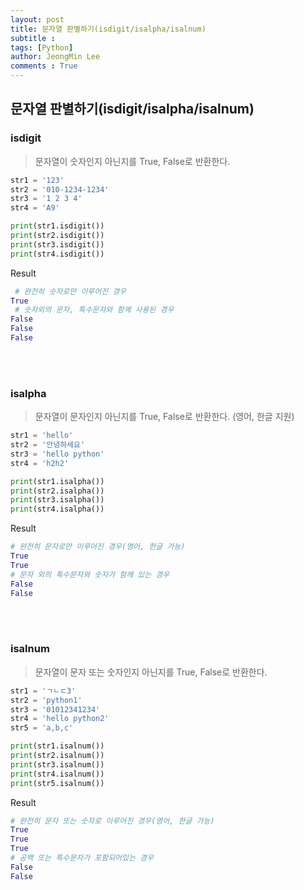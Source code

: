 ```yaml
---
layout: post
title: 문자열 판별하기(isdigit/isalpha/isalnum)
subtitle : 
tags: [Python]
author: JeongMin Lee
comments : True
---
```


## 문자열 판별하기(isdigit/isalpha/isalnum)



### isdigit

> 문자열이 숫자인지 아닌지를 True, False로 반환한다.

```python
str1 = '123'
str2 = '010-1234-1234'
str3 = '1 2 3 4'
str4 = 'A9'

print(str1.isdigit())
print(str2.isdigit())
print(str3.isdigit())
print(str4.isdigit())
```

 Result

```python
 # 완전히 숫자로만 이루어진 경우
True
 # 숫자외의 문자, 특수문자와 함께 사용된 경우
False 
False
False
```

<br><br>

### isalpha

> 문자열이 문자인지 아닌지를 True, False로 반환한다. (영어, 한글 지원)

```python
str1 = 'hello'
str2 = '안녕하세요'
str3 = 'hello python'
str4 = 'h2h2'

print(str1.isalpha())
print(str2.isalpha())
print(str3.isalpha())
print(str4.isalpha())
```

Result

```python
# 완전히 문자로만 이루어진 경우(영어, 한글 가능)
True
True
# 문자 외의 특수문자와 숫자가 함께 있는 경우
False
False
```

<br><br>

### isalnum

> 문자열이 문자 또는 숫자인지  아닌지를  True, False로 반환한다.

```python
str1 = 'ㄱㄴㄷ3'
str2 = 'python1'
str3 = '01012341234'
str4 = 'hello python2'
str5 = 'a,b,c'

print(str1.isalnum())
print(str2.isalnum())
print(str3.isalnum())
print(str4.isalnum())
print(str5.isalnum())
```

Result

```python
# 완전히 문자 또는 숫자로 이루어진 경우(영어, 한글 가능)
True
True
True
# 공백 또는 특수문자가 포함되어있는 경우
False
False
```

